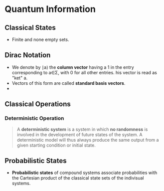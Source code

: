 # Quantum Information
## Classical States
- Finite and none empty sets.

## Dirac Notation
- We denote by ∣a⟩ the **column vector** having a 1 in the entry corresponding to a∈Σ, with 0 for all other entries. his vector is read as "ket" a. 
- Vectors of this form are called **standard basis vectors**.
- 

## Classical Operations
### Deterministic Operation

> A **deterministic system** is a system in which **no randomness** is involved in the development of future states of the system. A deterministic model will thus always produce the same output from a given starting condition or initial state.

## Probabilistic States
- **Probabilistic states** of compound systems associate probabilities with the Cartesian product of the classical state sets of the indivisual systems.

